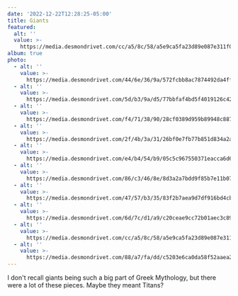 ```yaml
---
date: '2022-12-22T12:28:25-05:00'
title: Giants
featured:
  alt: ''
  value: >-
    https://media.desmondrivet.com/cc/a5/8c/58/a5e9ca5fa23d89e087e311f061115ea0200bd60103c7c1f6e4817bf2.jpg
album: true
photo:
  - alt: ''
    value: >-
      https://media.desmondrivet.com/44/6e/36/9a/572fcbb8ac7874492da4ffa3ca8e457a3b8e4029453d4a7266ab80f9.jpg
  - alt: ''
    value: >-
      https://media.desmondrivet.com/5d/b3/9a/d5/77bbfaf4bd5f4019126c4281a847a6bfc04f9bece8376dabf92c9e07.jpg
  - alt: ''
    value: >-
      https://media.desmondrivet.com/f4/71/38/90/28cf0389d959b89948c887ec8583f5484935fa263e235025728db740.jpg
  - alt: ''
    value: >-
      https://media.desmondrivet.com/2f/4b/3a/31/26bf0e7fb77b851d834a2a81ce765f2a2a2f15dce95ffe2d240c9743.jpg
  - alt: ''
    value: >-
      https://media.desmondrivet.com/e4/b4/54/b9/05c5c967550371eacca6d687e2b165b19a421cc1e72d1b2e5c300bc1.jpg
  - alt: ''
    value: >-
      https://media.desmondrivet.com/86/c3/46/8e/8d3a2a7bdd9f85b7e11b0752d09d7d45056ac912b6b78c7a1a7c62f2.jpg
  - alt: ''
    value: >-
      https://media.desmondrivet.com/47/57/b3/35/83f2b7aea9d7df916bd4cbf3173a8a58a44ce7fe52ab8c8e65d03c3c.jpg
  - alt: ''
    value: >-
      https://media.desmondrivet.com/6d/7c/d1/a9/c20ceae9cc72b01aec3c893052f4ca098ebcea260d907093500ec741.jpg
  - alt: ''
    value: >-
      https://media.desmondrivet.com/cc/a5/8c/58/a5e9ca5fa23d89e087e311f061115ea0200bd60103c7c1f6e4817bf2.jpg
  - alt: ''
    value: >-
      https://media.desmondrivet.com/88/a7/fa/dd/c5203e6ca0da58f52aaea2e757a6fff35e0dd3dae590f149f576226e.jpg
---
```


I don't recall giants being such a big part of Greek Mythology, but there were a lot of these pieces.  Maybe they meant Titans?
